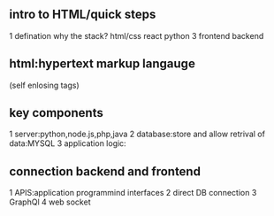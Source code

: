 ## intro to HTML/quick steps
1 defination
why the stack? html/css react python
3 frontend backend

## html:hypertext markup langauge
<img/>(self enlosing tags)



 ## key components
1 server:python,node.js,php,java
2 database:store and allow retrival of data:MYSQL
3 application logic:

## connection backend and frontend
1 APIS:application programmind interfaces
2 direct DB connection
3 GraphQl
4 web socket




